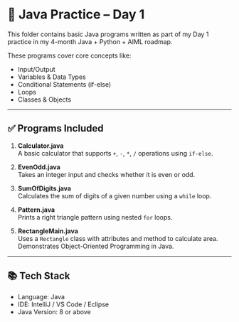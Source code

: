 # 🚀 Java Practice – Day 1

This folder contains basic Java programs written as part of my Day 1 practice in my 4-month Java + Python + AIML roadmap.

These programs cover core concepts like:
- Input/Output
- Variables & Data Types
- Conditional Statements (if-else)
- Loops
- Classes & Objects

---

## ✅ Programs Included

1. **Calculator.java**  
   A basic calculator that supports `+`, `-`, `*`, `/` operations using `if-else`.

2. **EvenOdd.java**  
   Takes an integer input and checks whether it is even or odd.

3. **SumOfDigits.java**  
   Calculates the sum of digits of a given number using a `while` loop.

4. **Pattern.java**  
   Prints a right triangle pattern using nested `for` loops.

5. **RectangleMain.java**  
   Uses a `Rectangle` class with attributes and method to calculate area. Demonstrates Object-Oriented Programming in Java.

---

## 📚 Tech Stack
- Language: Java
- IDE: IntelliJ / VS Code / Eclipse
- Java Version: 8 or above

